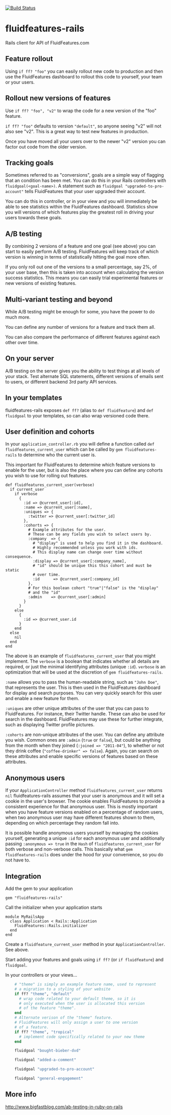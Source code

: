 [![Build Status](https://secure.travis-ci.org/FluidFeatures/fluidfeatures-rails.png)](http://travis-ci.org/FluidFeatures/fluidfeatures-rails)


fluidfeatures-rails
===================

Rails client for API of FluidFeatures.com

Feature rollout
---------------

Using `if ff? "foo"` you can easily rollout new code to production and then use the FluidFeatures dashboard to rollout this code to yourself, your team or your users.

Rollout new versions of features
--------------------------------

Use `if ff? "foo", "v2"` to wrap the code for a new version of the "foo" feature.

`if ff? "foo"` defaults to version `"default"`, so anyone seeing "v2" will not also see "v2". This is a great way to test new features in production.

Once you have moved all your users over to the newer "v2" version you can factor out code from the older version.

Tracking goals
--------------

Sometimes referred to as "conversions", goals are a simple way of flagging that an condition has been met. You can do this in your Rails controllers with `fluidgoal(<goal-name>)`. A statement such as `fluidgoal "upgraded-to-pro-account"` tells FluidFeatures that your user upgraded their account.

You can do this in controller, or in your view and you will immediately be able to see statistics within the FluidFeatures dashboard. Statistics show you will versions of which features play the greatest roll in driving your users towards these goals.

A/B testing
-----------

By combining 2 versions of a feature and one goal (see above) you can start to easily perform A/B testing. FluidFeatures will keep track of which version is winning in terms of statistically hitting the goal more often.

If you only roll out one of the versions to a small percentage, say 2%, of your user base, then this is taken into account when calculating the version success statistics. This means you can easily trial experimental features or new versions of existing features.

Multi-variant testing and beyond
--------------------------------

While A/B testing might be enough for some, you have the power to do much more.

You can define any number of versions for a feature and track them all.

You can also compare the performance of different features against each other over time.

On your server
--------------

A/B testing on the server gives you the ability to test things at all levels of your stack. Test alternate SQL statements, different versions of emails sent to users, or different backend 3rd party API services.

In your templates
-----------------

fluidfeatures-rails exposes `def ff?` (alias to `def fluidfeature`) and `def fluidgoal` to your templates, so can also wrap versioned code there.

User definition and cohorts
---------------------------

In your `application_controller.rb` you will define a function called `def fluidfeatures_current_user` which can be called by `gem fluidfeatures-rails` to determine who the current user is.

This important for FluidFeatures to determine which feature versions to enable for the user, but is also the place where you can define any cohorts you wish to use for rolling out features.

    def fluidfeatures_current_user(verbose)
      if current_user
        if verbose
          {
            :id => @current_user[:id],
            :name => @current_user[:name],
            :uniques => {
              :twitter => @current_user[:twitter_id]
            },
            :cohorts => {
              # Example attributes for the user.
              # These can be any fields you wish to select users by.
              :company  => {
                # "display" is used to help you find it in the dashboard.
                # Highly recommended unless you work with ids.
                # This display name can change over time without consequence. 
                :display => @current_user[:company_name],
                # "id" should be unique this this cohort and must be static
                # over time.
                :id      => @current_user[:company_id]
              },
              # For this boolean cohort "true"|"false" is the "display"
              # and the "id"
              :admin    => @current_user[:admin]
            }
          }
        else
          {
            :id => @current_user.id
          }
        end
      else
        nil
      end
    end

The above is an example of `fluidfeatures_current_user` that you might implement. The `verbose` is a boolean that indicates whether all details are required, or just the minimal identifying attributes (unique `:id`). `verbose` is an optimization that will be used at the discretion of `gem fluidfeatures-rails`.

`:name` allows you to pass the human-readable string, such as `"John Doe"`, that represents the user. This is then used in the FluidFeatures dashboard for display and search purposes. You can very quickly search for this user and enable a new feature for them.

`:uniques` are other unique attributes of the user that you can pass to FluidFeatures. For instance, their Twitter handle. These can also be used for search in the dashboard. FluidFeatures may use these for further integrate, such as displaying Twitter profile pictures.

`:cohorts` are non-unique attributes of the user. You can define any attribute you wish. Common ones are `:admin` (`true` or `false`), but could be anything from the month when they joined (`:joined => "2011-04"`), to whether or not they drink coffee (`"coffee-drinker" => false`). Again, you can search on these attributes and enable specific versions of features based on these attributes.

Anonymous users
---------------

If your `ApplicationController` method `fluidfeatures_current_user` returns `nil` fluidfeatures-rails assumes that your user is anonymous and it will set a cookie in the user's browser. The cookie enables FluidFeatures to provide a consistent experience for that anonymous user. This is mostly important when you have feature versions enabled on a percentage of random users, when two anonymous user may have different features shown to them, depending on which percentage they random fall into.

It is possible handle anonymous users yourself by managing the cookies yourself, generating a unique `:id` for each anonymous user and additionally passing `:anonymous => true` in the `Hash` of `fluidfeatures_current_user` for both verbose and non-verbose calls. This basically what `gem fluidfeatures-rails` does under the hood for your convenience, so you do not have to.

Integration
-----------

Add the gem to your application

    gem "fluidfeatures-rails"

Call the initializer when your application starts

    module MyRailsApp
      class Application < Rails::Application
        FluidFeatures::Rails.initializer
      end
    end

Create a `fluidfeature_current_user` method in your `ApplicationController`. See above.

Start adding your features and goals using `if ff?` (or `if fluidfeature`) and `fluidgoal`.

In your controllers or your views...

```ruby
    # "theme" is simply an example feature name, used to represent
    # a migration to a styling of your website
    if ff? "theme", "default"
      # wrap code related to your default theme, so it is
      # only executed when the user is allocated this version
      # of the feature "theme".
    end
    # Alternate verison of the "theme" feature.
    # FluidFeatures will only assign a user to one version
    # of a feature.
    if ff? "theme", "tropical"
      # implement code specifically related to your new theme
    end

    fluidgoal "bought-bieber-dvd"

    fluidgoal "added-a-comment"

    fluidgoal "upgraded-to-pro-account"

    fluidgoal "general-engagement"
```

More info
---------

http://www.bigfastblog.com/ab-testing-in-ruby-on-rails


